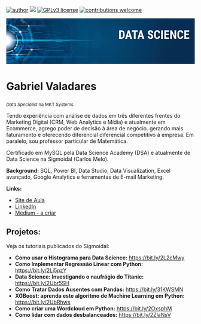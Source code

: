 [![author](https://img.shields.io/badge/author-carlosfab-red.svg)](https://www.linkedin.com/in/carlosfab) [![](https://img.shields.io/badge/python-3.7+-blue.svg)](https://www.python.org/downloads/release/python-365/) [![GPLv3 license](https://img.shields.io/badge/License-GPLv3-blue.svg)](http://perso.crans.org/besson/LICENSE.html) [![contributions welcome](https://img.shields.io/badge/contributions-welcome-brightgreen.svg?style=flat)](https://github.com/carlosfab/data_science/issues)

<p align="center">
  <img src="Banner.png" >
</p>

# Gabriel Valadares
<sub>*Data Specialist* na MKT Systems</sub>

Tendo experiência com análise de dados em três diferentes frentes do Marketing Digital (CRM, Web Analytics e Mídia) e atualmente em Ecommerce, agrego poder de decisão à área de negócio. gerando mais faturamento e oferecendo diferencial diferencial competitivo à empresa.
Em paralelo, sou professor particular de Matemática.

Certificado em MySQL pela Data Science Academy (DSA) e atualmente de Data Science na Sigmoidal (Carlos Melo).

**Background:** SQL, Power BI, Data Studio, Data Visualization, Excel avançado, Google Analytics e ferramentas de E-mail Marketing.

**Links:**
* [Site de Aula](https://gabrielmatematica.com.br)
* [LinkedIn](https://www.linkedin.com/in/gabriel-valadares-wa-bi)
* [Medium - a criar](https://www.medium.com)


## Projetos:
Veja os tutoriais publicados do Sigmoidal:

* **Como usar o Histograma para Data Science:** https://bit.ly/2L2cMwy
* **Como Implementar Regressão Linear com Python:** https://bit.ly/2Li5pzY
* **Data Science: Investigando o naufrágio do Titanic:** https://bit.ly/2Ubr5SH
* **Como Tratar Dados Ausentes com Pandas:** https://bit.ly/31KWSMN
* **XGBoost: aprenda este algoritmo de Machine Learning em Python:** https://bit.ly/2UbRhws
* **Como criar uma Wordcloud em Python:** https://bit.ly/2OxsphM
* **Como lidar com dados desbalanceados:** https://bit.ly/2ZlaNsV

